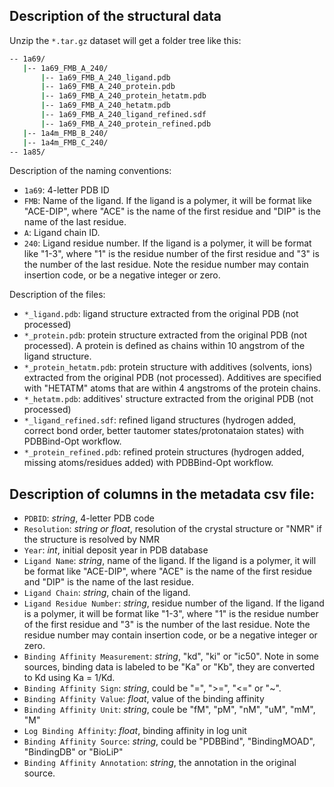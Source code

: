 ## Description of the structural data

Unzip the `*.tar.gz` dataset will get a folder tree like this:
```bash
-- 1a69/
   |-- 1a69_FMB_A_240/
       |-- 1a69_FMB_A_240_ligand.pdb
       |-- 1a69_FMB_A_240_protein.pdb
       |-- 1a69_FMB_A_240_protein_hetatm.pdb
       |-- 1a69_FMB_A_240_hetatm.pdb
       |-- 1a69_FMB_A_240_ligand_refined.sdf
       |-- 1a69_FMB_A_240_protein_refined.pdb
   |-- 1a4m_FMB_B_240/
   |-- 1a4m_FMB_C_240/
-- 1a85/
```

Description of the naming conventions:

+ `1a69`: 4-letter PDB ID
+ `FMB`: Name of the ligand. If the ligand is a polymer, it will be format like "ACE-DIP", where "ACE" is the name of the first residue and "DIP" is the name of the last residue.
+ `A`: Ligand chain ID.
+ `240`: Ligand residue number. If the ligand is a polymer, it will be format like "1-3", where "1" is the residue number of the first residue and "3" is the number of the last residue. Note the residue number may contain insertion code, or be a negative integer or zero.

Description of the files:
+ `*_ligand.pdb`: ligand structure extracted from the original PDB (not processed)
+ `*_protein.pdb`: protein structure extracted from the original PDB (not processed). A protein is defined as chains within 10 angstrom of the ligand structure. 
+ `*_protein_hetatm.pdb`: protein structure with additives (solvents, ions) extracted from the original PDB (not processed). Additives are specified with "HETATM" atoms that are within 4 angstroms of the protein chains.
+ `*_hetatm.pdb`: additives' structure extracted from the original PDB (not processed)
+ `*_ligand_refined.sdf`: refined ligand structures (hydrogen added, correct bond order, better tautomer states/protonataion states) with PDBBind-Opt workflow. 
+ `*_protein_refined.pdb`: refined protein structures (hydrogen added, missing atoms/residues added) with PDBBind-Opt workflow. 


## Description of columns in the metadata csv file:
+ `PDBID`: *string*, 4-letter PDB code
+ `Resolution`: *string or float*, resolution of the crystal structure or "NMR" if the structure is resolved by NMR
+ `Year`: *int*, initial deposit year in PDB database
+ `Ligand Name`: *string*, name of the ligand. If the ligand is a polymer, it will be format like "ACE-DIP", where "ACE" is the name of the first residue and "DIP" is the name of the last residue.
+ `Ligand Chain`: *string*, chain of the ligand.
+ `Ligand Residue Number`: *string*, residue number of the ligand. If the ligand is a polymer, it will be format like "1-3", where "1" is the residue number of the first residue and "3" is the number of the last residue. Note the residue number may contain insertion code, or be a negative integer or zero.
+ `Binding Affinity Measurement`: *string*, "kd", "ki" or "ic50". Note in some sources, binding data is labeled to be "Ka" or "Kb", they are converted to Kd using Ka = 1/Kd.
+ `Binding Affinity Sign`: *string*, could be "=", ">=", "<=" or "~".
+ `Binding Affinity Value`: *float*, value of the binding affinity
+ `Binding Affinity Unit`: *string*, coule be "fM", "pM", "nM", "uM", "mM", "M"
+ `Log Binding Affinity`: *float*, binding affinity in log unit
+ `Binding Affinity Source`: *string*, could be "PDBBind", "BindingMOAD", "BindingDB" or "BioLiP"
+ `Binding Affinity Annotation`: *string*, the annotation in the original source.